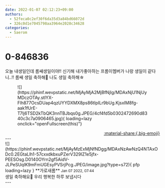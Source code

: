```yaml
---
date: 2022-01-07 02:12:23+09:00
authors:
  - 52feca0c2ef30f6da35d3a84bd66072d
  - 326c0d1e7045798aa3964e2028c34628
categories:
  - Saerom
---
```


# 0-846836

<div class="post-container" markdown="1">
<div class="content-container md-sidebar__scrollwrap" markdown="1">

오늘 내생일인데 롬쌔생일이야!! 신기해 내가좋아하는 프롬이멤버가 나랑 생일이 같다니..!! 롬쌔 생일 축하해🎂 나도 생일 축하해☆
<figure markdown="1">
![](https://phinf.wevpstatic.net/MjAyMjA2MjBfNjIg/MDAxNjU1NjUyMDczOTAy.stlYX-Flh877OcsDUap4qzUYYDXMX8ps86tIpILr9bUg.KjsxIM8fg-aak1fUrE-T7Ij6TSD2kTbQK3nnTBJbqs0g.JPEG/4cf4fd5b0302472690d8340c3c7a0906465.jpg){ loading=lazy onclick="openFullscreen(this)"}
</figure>


</div>
</div>

<div style="text-align: right;" markdown="1">
<a href="https://weverse.io/fromis9/fanpost/0-846836" style="text-align: right;">:material-share:{.big-emoji}</a>
</div>
---

<div class="comments-container md-sidebar__scrollwrap" markdown="1">
<div class="comment" markdown="1">
<div class='id-container' markdown="1">
![](https://phinf.wevpstatic.net/MjAyMzExMjNfNDgg/MDAxNzAwNzQ4NTAxODc0.2EGtaLlh1-57cxxdkbxuPZerV329IZ1e5jfx-PEESOsg.D0140OYrn2gf5AidV-JLPeSUqIK9mFmUGEsyPVSrjPcg.JPEG/image.jpg?type=s72){ pfp loading=lazy }
**<span class="artist">가로새롬</span>** <small>Jan 07 2022, 07:44</small><br>
</div>
<div class='comment-body' markdown="1">
생일 축하해요🎂 우리 행복한 하루 보냅시다
</div>
</div>
</div>
---
